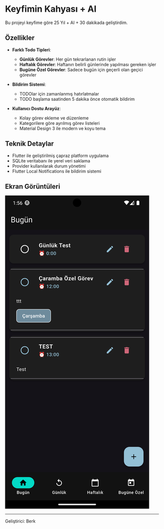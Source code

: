 # Keyfimin Kahyası + AI

Bu projeyi keyfime göre 25 Yıl + AI + 30 dakikada geliştirdim.

## Özellikler

- **Farklı Todo Tipleri**:
  - **Günlük Görevler**: Her gün tekrarlanan rutin işler
  - **Haftalık Görevler**: Haftanın belirli günlerinde yapılması gereken işler
  - **Bugüne Özel Görevler**: Sadece bugün için geçerli olan geçici görevler

- **Bildirim Sistemi**: 
  - TODOlar için zamanlanmış hatırlatmalar
  - TODO başlama saatinden 5 dakika önce otomatik bildirim

- **Kullanıcı Dostu Arayüz**:
  - Kolay görev ekleme ve düzenleme
  - Kategorilere göre ayrılmış görev listeleri
  - Material Design 3 ile modern ve koyu tema

## Teknik Detaylar

- Flutter ile geliştirilmiş çapraz platform uygulama
- SQLite veritabanı ile yerel veri saklama
- Provider kullanılarak durum yönetimi
- Flutter Local Notifications ile bildirim sistemi

## Ekran Görüntüleri

![SS](./screen_shots/ss_1.png)

---

Geliştirici: Berk